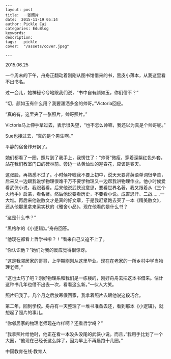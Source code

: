 
    ---
    layout: post  
    title:  一张照片  
    date:  2015-11-19 05:14  
    author: Pickle Cai  
    categories: EduBlog  
    keywords: 
    description:   
    tags:	pickle   
    cover:  "/assets/cover.jpeg"  

    ---  
    
2015.06.25

一个周末的下午，舟舟正翻动着刚刚从图书馆借来的书，黑皮小薄本，从我这里看不出书名。

过一会儿，她神秘兮兮地跟我们说，“书中自有颜如玉，你们信不？”

“切，颜如玉有什么用？我要潇洒多金的帅哥。”Victoria回应。

“真的有，这里夹了一张照片，帅哥照片。”

Victoria马上伸手拿过去，表示很失望，“也不怎么帅嘛，我还以为真是个帅哥呢。”



Sue也接过去，“真的是个男生啊。”

平静的宿舍炸开锅了。



她们都看了一圈，照片到了我手上，我愣住了：“帅哥”微瘦，穿着深紫红色外套，站在我们教室门口的碑林前。旁边一丛黄灿灿的迎春花，应该是春天。

这张脸，再熟悉不过了。小时候吓唬我不要上初中，说天天要背英语单词很辛苦，后来又一边跟我说学物理很难千万不要学物理又一边帮我讲物理作业。他小时候爱看武侠小说，我跟着看。后来他说武侠没意思，要看世界名著，我又跟着从《三个火枪手》启蒙，看名著。然后他说要看历史，不要看小说。成吉思汗、二战……一大堆。再后来他说散文才是真的好文章，于是我赶紧跑去买了一本《精美散文》，还从他那里拿来梁实秋的《雅舍小品》。现在他看的是什么书？

“这是什么书？”

“黑格尔的《小逻辑》。”舟舟回答。



“他现在都看上哲学书啦？！”看来自己又追不上了。

“你认识他？”她们对我的反应觉得很惊讶。

“这是我邻居家的哥哥，上学期刚刚从这里毕业。现在在老家的一所乡村中学当物理老师。”



“这也太巧了吧？刚好物理系和我们是一栋楼的，刚好舟舟去把这本书借来。估计这种书几年也借不出去一次，看看这么新。”一伙人大笑。

照片归我了。几个月之后放寒假回家，我拿着照片去跟他说这段巧合。



第二年，回到学校。舟舟有一天整理了一堆书准备去还，看到那本《小逻辑》，就想起了照片的事儿。

“你邻居家的物理老师现在咋样啊？还看哲学吗？”

“我拿照片给他时，他正在看一本没头没尾的武侠小说。而且，”我用手比划了一个大圈，“他现在已经长这么胖了，因为早上不再晨跑十几圈。”



		    
 中国教育在线·教育人

